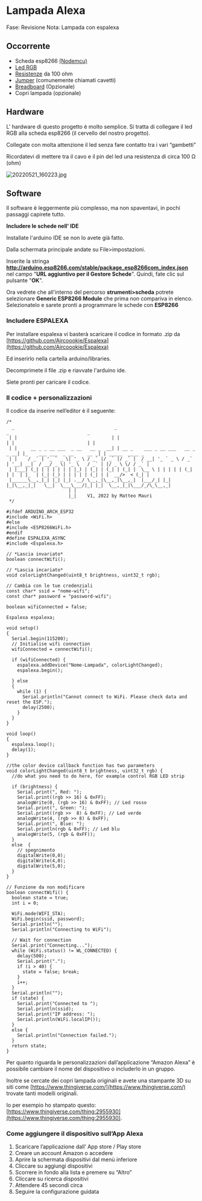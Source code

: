 # Lampada Alexa

Fase: Revisione
Nota: Lampada con espalexa

## Occorrente

- Scheda esp8266 [(Nodemcu)](https://www.amazon.it/AZDelivery-NodeMCU-esp8266-esp-12e-gratuito/dp/B074Q2WM1Y/ref=mp_s_a_1_3?crid=213I44HMX08RE&keywords=nodemcu&qid=1653126222&sprefix=nodemc%2Caps%2C200&sr=8-3)
- [Led RGB](https://www.amazon.it/Youmile-emissione-Tri-Color-glassate-potrebbero/dp/B0897LDR9N/ref=mp_s_a_1_2_sspa?crid=1U8U674GT3L7O&keywords=led%2Brgb%2Barduino&qid=1653126291&sprefix=lled%2Brgb%2B%2Caps%2C218&sr=8-2-spons&psc=1&spLa=ZW5jcnlwdGVkUXVhbGlmaWVyPUExU04ySVdLNTJNVVFMJmVuY3J5cHRlZElkPUEwMDExMjkzMjJPQTBLMzJWWTRBVSZlbmNyeXB0ZWRBZElkPUEwNjk2MjUxMktKTVJRRlVQVks4OSZ3aWRnZXROYW1lPXNwX3Bob25lX3NlYXJjaF9hdGYmYWN0aW9uPWNsaWNrUmVkaXJlY3QmZG9Ob3RMb2dDbGljaz10cnVl&th=1)
- [Resistenze](https://www.amazon.it/AZDelivery-Resistenze-Resistori-Arduino-gratuito/dp/B07Q87JZ9G/ref=mp_s_a_1_8?crid=3B4FJC0DCCJTT&keywords=resistenze+arduino&qid=1653126158&sprefix=resistenze+ard%2Caps%2C229&sr=8-8) da 100 ohm
- [Jumper](https://www.amazon.it/dp/B08HQ7K6M7/ref=) (comunemente chiamati cavetti)
- [Breadboard](https://www.amazon.it/Elegoo-Mini-Breadboard-Punti-Arduino/dp/B06XRJPVZV/ref=mp_s_a_1_3?crid=2IB040IMB635J&keywords=mini+breadboard+elegoo&qid=1653126044&sprefix=mini+breadboard+elegoo%2Caps%2C258&sr=8-3#) (Opzionale)
- Copri lampada (opzionale)

## Hardware

L' hardware di questo progetto è molto semplice. Si tratta di collegare il led RGB alla scheda esp8266 (il cervello del nostro progetto).

Collegate con molta attenzione il led senza fare contatto tra i vari “gambetti”

Ricordatevi di mettere tra il cavo e il pin del led una resistenza di circa 100 Ω (ohm)

![20220521_160223.jpg](Lampada%20Alexa%20d358d7fc1526403898c99c1b9f992a99/20220521_160223.jpg)

## Software

Il software è leggermente più complesso, ma non spaventavi, in pochi passaggi capirete tutto.

**Includere le schede nell' IDE**

Installate l'arduino IDE se non lo avete già fatto.

Dalla schermata principale andate su File>impostazioni.

Inserite la stringa **http://arduino.esp8266.com/stable/package_esp8266com_index.json** nel campo "**URL aggiuntivo per il Gestore Schede**". Quindi, fate clic sul pulsante "**OK**".

Ora vedrete che all'interno del percorso **strumenti>scheda** potrete selezionare **Generic ESP8266 Module** che prima non compariva in elenco. Selezionatelo e sarete pronti a programmare le schede con **ESP8266**

### Includere ESPALEXA

Per installare espalexa vi basterà scaricare il codice in formato .zip da [https://github.com/Aircoookie/Espalexa](https://github.com/Aircoookie/Espalexa)

Ed inserirlo nella cartella arduino/libraries.

Decomprimete il file .zip e riavvate l'arduino ide.

Siete pronti per caricare il codice. 

### Il codice + personalizzazioni

Il codice da inserire nell’editor è il seguente:

```arduino
/*   
  _                                     _                                   _                             _                
 | |                                   | |                                 | |                           | |               
 | |     __ _ _ __ ___  _ __   __ _  __| | __ _    ___ _ __ ___   __ _ _ __| |_    ___ ___  _ __     __ _| | _____  ____ _ 
 | |    / _` | '_ ` _ \| '_ \ / _` |/ _` |/ _` |  / __| '_ ` _ \ / _` | '__| __|  / __/ _ \| '_ \   / _` | |/ _ \ \/ / _` |
 | |___| (_| | | | | | | |_) | (_| | (_| | (_| |  \__ \ | | | | | (_| | |  | |_  | (_| (_) | | | | | (_| | |  __/>  < (_| |
 |______\__,_|_| |_| |_| .__/ \__,_|\__,_|\__,_|  |___/_| |_| |_|\__,_|_|   \__|  \___\___/|_| |_|  \__,_|_|\___/_/\_\__,_|
                       | |                                                                                                 
                       |_|    V1, 2022 by Matteo Mauri                                                                                           
 */

#ifdef ARDUINO_ARCH_ESP32
#include <WiFi.h>
#else
#include <ESP8266WiFi.h>
#endif
#define ESPALEXA_ASYNC
#include <Espalexa.h>

// *Lascia invariato*
boolean connectWifi();

// *Lascia incariato*
void colorLightChanged(uint8_t brightness, uint32_t rgb);

// Cambia con le tue credenziali
const char* ssid = "nome-wifi";
const char* password = "password-wifi";

boolean wifiConnected = false;

Espalexa espalexa;

void setup()
{
  Serial.begin(115200);
  // Initialise wifi connection
  wifiConnected = connectWifi();

  if (wifiConnected) {
    espalexa.addDevice("Nome-Lampada", colorLightChanged);
    espalexa.begin();

  } else
  {
    while (1) {
      Serial.println("Cannot connect to WiFi. Please check data and reset the ESP.");
      delay(2500);
    }
  }
}

void loop()
{
  espalexa.loop();
  delay(1);
}

//the color device callback function has two parameters
void colorLightChanged(uint8_t brightness, uint32_t rgb) {
  //do what you need to do here, for example control RGB LED strip

  if (brightness) {
    Serial.print(", Red: ");
    Serial.print((rgb >> 16) & 0xFF); 
    analogWrite(0, (rgb >> 16) & 0xFF); // Led rosso
    Serial.print(", Green: ");
    Serial.print((rgb >>  8) & 0xFF); // Led verde
    analogWrite(4, (rgb >> 8) & 0xFF);
    Serial.print(", Blue: ");
    Serial.println(rgb & 0xFF); // Led blu
    analogWrite(5, (rgb & 0xFF));
  }
  else  {
    // spegnimento
    digitalWrite(0,0);
    digitalWrite(4,0);
    digitalWrite(5,0);
  }
}

// Funzione da non modificare
boolean connectWifi() {
  boolean state = true;
  int i = 0;

  WiFi.mode(WIFI_STA);
  WiFi.begin(ssid, password);
  Serial.println("");
  Serial.println("Connecting to WiFi");

  // Wait for connection
  Serial.print("Connecting...");
  while (WiFi.status() != WL_CONNECTED) {
    delay(500);
    Serial.print(".");
    if (i > 40) {
      state = false; break;
    }
    i++;
  }
  Serial.println("");
  if (state) {
    Serial.print("Connected to ");
    Serial.println(ssid);
    Serial.print("IP address: ");
    Serial.println(WiFi.localIP());
  }
  else {
    Serial.println("Connection failed.");
  }
  return state;
}
```

Per quanto riguarda le personalizzazioni dall’applicazione “Amazon Alexa” è possibile cambiare il nome del dispositivo o includerlo in un gruppo.

Inoltre se cercate dei copri lampada originali e avete una stampante 3D su siti come [https://www.thingiverse.com/](https://www.thingiverse.com/) trovate tanti modelli originali.

Io per esempio ho stampato questo: [https://www.thingiverse.com/thing:2955930](https://www.thingiverse.com/thing:2955930).

### Come aggiungere il dispositivo sull’App Alexa

1. Scaricare l’applicazione dall’ App store / Play store
2. Creare un account Amazon o accedere
3. Aprire la schermata dispositivi dal menù inferiore
4. Cliccare su aggiungi dispositivi
5. Scorrere in fondo alla lista e premere su “Altro”
6. Cliccare su ricerca dispositivi
7. Attendere 45 secondi circa
8. Seguire la configurazione guidata